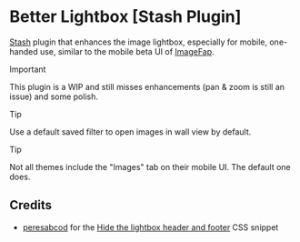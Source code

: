 # Better Lightbox [Stash Plugin]
[Stash](https://github.com/stashapp) plugin that enhances the image lightbox, especially for mobile, one-handed use, similar to the mobile beta UI of [ImageFap](https://beta.imagefap.com/).

> [!IMPORTANT]  
> This plugin is a WIP and still misses enhancements (pan & zoom is still an issue) and some polish.

> [!TIP]
> Use a default saved filter to open images in wall view by default.

> [!TIP]
> Not all themes include the "Images" tab on their mobile UI. The default one does.

## Credits
- [peresabcod](https://github.com/peresabcod) for the [Hide the lightbox header and footer](https://docs.stashapp.cc/themes/custom-css-snippets/#hide-the-lightbox-header-and-footer) CSS snippet